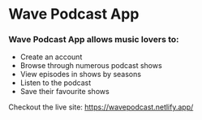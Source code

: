 # Wave Podcast App

### Wave Podcast App allows music lovers to:

- Create an account
- Browse through numerous podcast shows
- View episodes in shows by seasons
- Listen to the podcast
- Save their favourite shows

Checkout the live site: https://wavepodcast.netlify.app/
